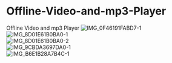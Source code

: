 # Offline-Video-and-mp3-Player
Offline Video and mp3  Player
![IMG_0F46191FABD7-1](https://user-images.githubusercontent.com/64000769/231126236-a09cd218-53c2-4ad0-8058-784fb0bae8c0.jpeg)
<br>
![IMG_8D01E61B0BA0-1](https://user-images.githubusercontent.com/64000769/231126352-50484faa-f16d-4646-bd36-561f06151e4c.jpeg)
<br>
![IMG_8D01E61B0BA0-2](https://user-images.githubusercontent.com/64000769/231126426-53564279-4fd6-45c1-b374-c597ab8be06e.jpeg)
<br>
![IMG_9CBDA3697DA0-1](https://user-images.githubusercontent.com/64000769/231126477-61ba73ed-28a0-4a40-8c51-b683619486cc.jpeg)
<br>
![IMG_B6E1B28A7B4C-1](https://user-images.githubusercontent.com/64000769/231126576-9af17827-395a-4bc6-b872-53ad57d336fa.jpeg)
